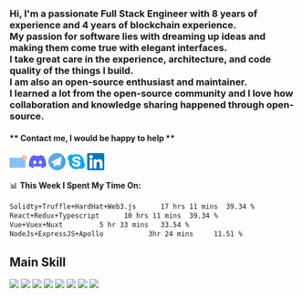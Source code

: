 <h3>
Hi, I'm a passionate Full Stack Engineer with 8 years of experience and 4 years of blockchain experience. <br/>
My passion for software lies with dreaming up ideas and making them come true with elegant interfaces. <br/>
I take great care in the experience, architecture, and code quality of the things I build.<br/>
I am also an open-source enthusiast and maintainer. <br/>
I learned a lot from the open-source community and I love how collaboration and knowledge sharing happened through open-source.
</h3>

<h4 style="font-weight:bold;">
** Contact me, I would be happy to help **  
</h4>
  
<a href="mailto:albertomira1114@gmail.com"><img height="30" src="https://github.com/super1114/super1114/blob/main/email.svg"></a>
<a href="https://discordapp.com/users/889578494944763905"><img height="30" src="https://github.com/super1114/super1114/blob/main/discord.svg"></a>
<a href="https://t.me/albertomira1114"><img height="30" src="https://github.com/super1114/super1114/blob/main/telegram.svg"></a>
<a href="https://join.skype.com/invite/vKmiR32UIl8D"><img height="30" src="https://github.com/super1114/super1114/blob/main/skype.svg"></a>
<a href="https://www.linkedin.com/in/alberto-mira-96b8b0224"><img height="30" src="https://github.com/super1114/super1114/blob/main/linkedin.svg"></a>

📊 **This Week I Spent My Time On:**
<!--START_SECTION:waka-->
```text
Solidty+Truffle+HardHat+Web3.js      17 hrs 11 mins  39.34 % 
React+Redux+Typescript      10 hrs 11 mins  39.34 % 
Vue+Vuex+Nuxt         5 hr 33 mins   33.54 % 
NodeJs+ExpressJS+Apollo           3hr 24 mins     11.51 % 
```
<!--END_SECTION:waka-->

## Main Skill

![](https://img.shields.io/badge/Framework-React-informational?style=flat&logo=react&logoColor=white&color=3bac3a)
![](https://img.shields.io/badge/Framework-Vue-informational?style=flat&logo=vue.js&logoColor=white&color=3bac3a)
![](https://img.shields.io/badge/Framework-Quasar-informational?style=flat&logo=quasar&logoColor=white&color=3bac3a)
![](https://img.shields.io/badge/Language-JavaScript-informational?style=flat&logo=javascript&logoColor=white&color=3bac3a)
![](https://img.shields.io/badge/Language-TypeScript-informational?style=flat&logo=typescript&logoColor=white&color=3bac3a)
![](https://img.shields.io/badge/Database-MySQL-informational?style=flat&logo=mysql&logoColor=white&color=3bac3a)
![](https://img.shields.io/badge/Database-MongoDB-informational?style=flat&logo=mongodb&logoColor=white&color=3bac3a)
![](https://img.shields.io/badge/Cloud-AWS-informational?style=flat&logo=Amazon&logoColor=white&color=3bac3a)
